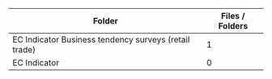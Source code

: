 | Folder                                                |   Files / Folders |
|-------------------------------------------------------|-------------------|
| EC Indicator Business tendency surveys (retail trade) |                 1 |
| EC Indicator                                          |                 0 |